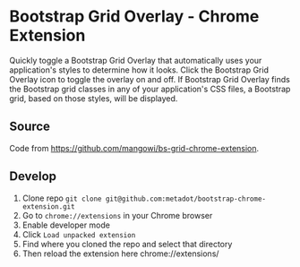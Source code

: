 # Bootstrap Grid Overlay - Chrome Extension

Quickly toggle a Bootstrap Grid Overlay that automatically uses your application's styles to determine how it looks.
Click the Bootstrap Grid Overlay icon to toggle the overlay on and off. If Bootstrap Grid Overlay finds the Bootstrap grid classes in any of your application's CSS files, a Bootstrap grid, based on those styles, will be displayed.

## Source

Code from https://github.com/mangowi/bs-grid-chrome-extension.

## Develop

1. Clone repo `git clone git@github.com:metadot/bootstrap-chrome-extension.git`
2. Go to `chrome://extensions` in your Chrome browser
3. Enable developer mode
4. Click `Load unpacked extension`
5. Find where you cloned the repo and select that directory
6. Then reload the extension here chrome://extensions/
